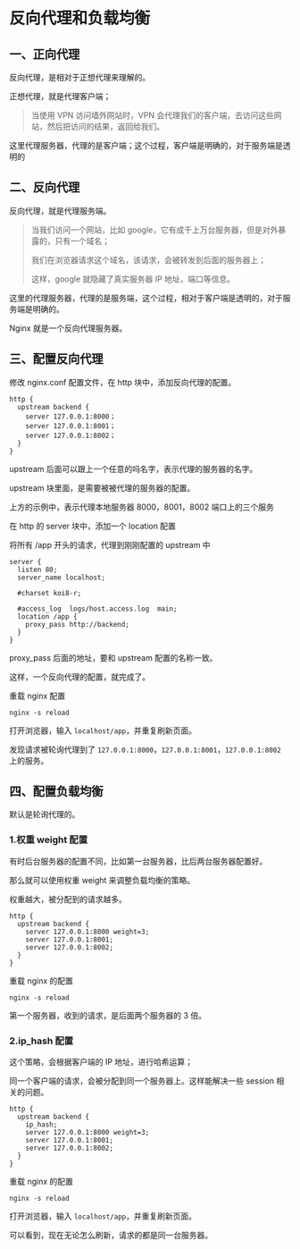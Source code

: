 # 反向代理和负载均衡

## 一、正向代理

反向代理，是相对于正想代理来理解的。

正想代理，就是代理客户端；

> 当使用 VPN 访问墙外网站时，VPN 会代理我们的客户端，去访问这些网站，然后把访问的结果，返回给我们。

这里代理服务器，代理的是客户端；这个过程，客户端是明确的，对于服务端是透明的

## 二、反向代理

反向代理，就是代理服务端。

> 当我们访问一个网站，比如 google，它有成千上万台服务器，但是对外暴露的，只有一个域名；
>
> 我们在浏览器请求这个域名，该请求，会被转发到后面的服务器上；
>
> 这样，google 就隐藏了真实服务器 IP 地址，端口等信息。

这里的代理服务器，代理的是服务端，这个过程，相对于客户端是透明的，对于服务端是明确的。

Nginx 就是一个反向代理服务器。

## 三、配置反向代理

修改 nginx.conf 配置文件，在 http 块中，添加反向代理的配置。

```nginx
http {
  upstream backend {
    server 127.0.0.1:8000；
    server 127.0.0.1:8001；
    server 127.0.0.1:8002；
  }
}
```

upstream 后面可以跟上一个任意的吗名字，表示代理的服务器的名字。

upstream 块里面，是需要被被代理的服务器的配置。

上方的示例中，表示代理本地服务器 8000，8001，8002 端口上的三个服务

在 http 的 server 块中，添加一个 location 配置

将所有 /app 开头的请求，代理到刚刚配置的 upstream 中

```nginx
server {
  listen 80;
  server_name localhost;

  #charset koi8-r;

  #access_log  logs/host.access.log  main;
  location /app {
    proxy_pass http://backend;
  }
}
```

proxy_pass 后面的地址，要和 upstream 配置的名称一致。

这样，一个反向代理的配置，就完成了。

重载 nginx 配置

```shell
nginx -s reload
```

打开浏览器，输入 `localhost/app`，并重复刷新页面。

发现请求被轮询代理到了 `127.0.0.1:8000`，`127.0.0.1:8001`，`127.0.0.1:8002` 上的服务。

## 四、配置负载均衡

默认是轮询代理的。

### 1.权重 weight 配置

有时后台服务器的配置不同，比如第一台服务器，比后两台服务器配置好。

那么就可以使用权重 weight 来调整负载均衡的策略。

权重越大，被分配到的请求越多。

```nginx
http {
  upstream backend {
    server 127.0.0.1:8000 weight=3;
    server 127.0.0.1:8001;
    server 127.0.0.1:8002;
  }
}
```

重载 nginx 的配置

```shell
nginx -s reload
```

第一个服务器，收到的请求，是后面两个服务器的 3 倍。

### 2.ip_hash 配置

这个策略，会根据客户端的 IP 地址，进行哈希运算；

同一个客户端的请求，会被分配到同一个服务器上。这样能解决一些 session 相关的问题。

```nginx
http {
  upstream backend {
    ip_hash;
    server 127.0.0.1:8000 weight=3;
    server 127.0.0.1:8001;
    server 127.0.0.1:8002;
  }
}
```

重载 nginx 的配置

```shell
nginx -s reload
```

打开浏览器，输入 `localhost/app`，并重复刷新页面。

可以看到，现在无论怎么刷新，请求的都是同一台服务器。
